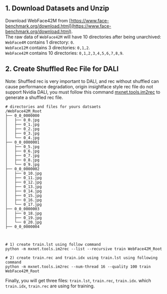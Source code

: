 


## 1. Download Datasets and Unzip

Download WebFace42M from [https://www.face-benchmark.org/download.html](https://www.face-benchmark.org/download.html).  
The raw data of `WebFace42M` will have 10 directories after being unarchived:   
`WebFace4M` contains 1 directory: `0`.  
`WebFace12M` contains 3 directories: `0,1,2`.  
`WebFace42M` contains 10 directories: `0,1,2,3,4,5,6,7,8,9`.

## 2. Create Shuffled Rec File for DALI

Note: Shuffled rec is very important to DALI, and rec without shuffled can cause performance degradation, origin insightface style rec file 
do not support Nvidia DALI, you must follow this command [mxnet.tools.im2rec](https://github.com/apache/incubator-mxnet/blob/master/tools/im2rec.py) to generate a shuffled rec file.

```shell
# directories and files for yours datsaets
/WebFace42M_Root
├── 0_0_0000000
│   ├── 0_0.jpg
│   ├── 0_1.jpg
│   ├── 0_2.jpg
│   ├── 0_3.jpg
│   └── 0_4.jpg
├── 0_0_0000001
│   ├── 0_5.jpg
│   ├── 0_6.jpg
│   ├── 0_7.jpg
│   ├── 0_8.jpg
│   └── 0_9.jpg
├── 0_0_0000002
│   ├── 0_10.jpg
│   ├── 0_11.jpg
│   ├── 0_12.jpg
│   ├── 0_13.jpg
│   ├── 0_14.jpg
│   ├── 0_15.jpg
│   ├── 0_16.jpg
│   └── 0_17.jpg
├── 0_0_0000003
│   ├── 0_18.jpg
│   ├── 0_19.jpg
│   └── 0_20.jpg
├── 0_0_0000004



# 1) create train.lst using follow command
python -m mxnet.tools.im2rec --list --recursive train WebFace42M_Root

# 2) create train.rec and train.idx using train.lst using following command
python -m mxnet.tools.im2rec --num-thread 16 --quality 100 train WebFace42M_Root
```

Finally, you will get three files: `train.lst`, `train.rec`, `train.idx`. which `train.idx`, `train.rec` are using for training.
